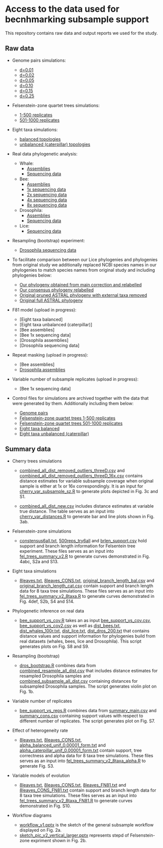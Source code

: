 # Access to the data used for becnhmarking subsample support

This repository contains raw data and output reports we used for the study.

## Raw data
* Genome pairs simulations:
    <!--- - [d=0.01](https://drive.google.com/file/d/1LlZXDjqWcwoqcYxaa_Ywf8eNJzL9XQH0/view?usp=sharing)--->
    - [d=0.01](https://tera-trees.com/data/consult/v1.0.0/d0.01_100sims.tar.gz)
    - [d=0.02](https://tera-trees.com/data/consult/v1.0.0/d0.02_100sims.tar.gz)
    - [d=0.05](https://tera-trees.com/data/consult/v1.0.0/d0.05_100sims.tar.gz)
    - [d=0.10](https://tera-trees.com/data/consult/v1.0.0/d0.10_100sims.tar.gz)
    - [d=0.15](https://tera-trees.com/data/consult/v1.0.0/d0.15_100sims.tar.gz)
    - [d=0.25](https://tera-trees.com/data/consult/v1.0.0/d0.25_100sims.tar.gz)
    
    
* Felsenstein-zone quartet trees simulations:
    - [1-500 replicates](https://tera-trees.com/data/consult/v1.0.0/variable_a_b.tar.gz)
    - [501-1000 replicates](https://tera-trees.com/data/consult/v1.0.0/variable_a_b_2.tar.gz)


* Eight taxa simulations:
    <!--- - [balanced topologies](https://tera-trees.com/data/consult/v1.0.0/balanced_unif_0.00001.tar.gz)--->
    <!--- - [unbalanced (caterpillar) topologies](https://tera-trees.com/data/consult/v1.0.0/caterpillar_unif_0.00001.tar.gz)--->
    - [balanced topologies](https://drive.google.com/file/d/1mZmYwBrYyK9mckxvWJo1dcasTQNZuuS1/view?usp=sharing)
    - [unbalanced (caterpillar) topologies](https://drive.google.com/file/d/1gaQqiW8WFKN-pgDQQ5sjtgIsOQoXqoXl/view?usp=sharing)

* Real data phylogenetic analysis:
    * Whale:
        - [Assemblies](https://tera-trees.com/data/consult/v1.0.0/whales_asm.tar.gz)
        - [Sequencing data](https://tera-trees.com/data/consult/v1.0.0/whales_new_analysis.tar.gz)
    * Bee:
        - [Assemblies](https://tera-trees.com/data/consult/v1.0.0/asm.tar.gz)
        - [1x sequencing data](https://tera-trees.com/data/consult/v1.0.0/1xArt_from_asm_subsample_reads_9t10_finalver.tar.gz)
        - [2x sequencing data](https://tera-trees.com/data/consult/v1.0.0/2xArt_from_asm_subsample_reads_9t10.tar.gz)
        - [4x sequencing data](https://tera-trees.com/data/consult/v1.0.0/4xArt_from_asm_subsample_reads_9t10.tar.gz)
        - [8x sequencing data](https://tera-trees.com/data/consult/v1.0.0/8xArt_from_asm_subsample_reads_9t10.tar.gz)
    * Drosophila:
        - [Assemblies](https://tera-trees.com/data/consult/v1.0.0/assembledGenomes.tar.gz)
        - [Sequencing data](https://tera-trees.com/data/consult/v1.0.0/consult_gtdb_p3c1.tar.gz)
    * Lice:
        - [Sequencing data](https://tera-trees.com/data/consult/v1.0.0/after_merge.tar.gz)
          
        
* Resampling (bootstrap) experiment:
    - [Drosophila sequencing data](https://tera-trees.com/data/consult/v1.0.0/resample_reads.tar.gz)


* To facilitate comparison between our Lice phylogenies and phylogenies from original study we additionally replaced NCBI species names in our phylogenies to match species names from original study and including phylogenies below:
    - [Our phylogeny obtained from main correction and relabelled](https://github.com/noraracht/subsample_support_scripts/blob/main/Skmertree.tre)
    - [Our consensus phylogeny relabelled](https://github.com/noraracht/subsample_support_scripts/blob/main/cons_name_only.txt)
    - [Original pruned ASTRAL phylogeny with external taxa removed](https://github.com/noraracht/subsample_support_scripts/blob/main/astral-pruned.tre)
    - [Original full ASTRAL phylogeny](https://github.com/noraracht/subsample_support_scripts/blob/main/astral.tre)
    
    
* F81 model (upload in progress):
    - [Eight taxa balanced]
    - [Eight taxa unbalanced (caterpillar)]
    - [Bee assemblies]
    - [Bee 1x sequencing data]
    - [Drosophila assemblies]
    - [Drosophila sequencing data]


* Repeat masking (upload in progress):
    - [Bee assemblies]
    - [Drosophila assemblies](https://drive.google.com/file/d/1HTtHbtv5ZuHZbLfurtXi77CToPxT_8n2/view?usp=sharing)


* Variable number of subsample replicates (upload in progress):
    - [Bee 1x sequencing data]
    
    
* Control files for simulations are archived together with the data that were generated by them. Additionally including them below:
    - [Genome pairs](https://github.com/noraracht/subsample_support_scripts/blob/main/cherry_control_files.tar.gz)
    - [Felsenstein-zone quartet trees 1-500 replicates ](https://github.com/noraracht/subsample_support_scripts/blob/main/control_variable_a_b.tar.gz)
    - [Felsenstein-zone quartet trees 501-1000 replicates](https://github.com/noraracht/subsample_support_scripts/blob/main/control_variable_a_b_2.tar.gz)
    - [Eight taxa balanced](https://github.com/noraracht/subsample_support_scripts/blob/main/control_balanced_unif_0.00001.tar.gz)
    - [Eight taxa unbalanced (caterpillar)](https://github.com/noraracht/subsample_support_scripts/blob/main/control_caterpillar_unif_0.00001.tar.gz)
   
   
## Summary data

<!---This section contains summary data tables and scripts we used to processes them.--->


* Cherry trees simulations
  - [combined_all_dist_removed_outliers_threeD.csv](https://github.com/noraracht/subsample_support_scripts/blob/main/combined_all_dist_removed_outliers_threeD.csv) and [combined_all_dist_removed_outliers_threeD_16x.csv](https://github.com/noraracht/subsample_support_scripts/blob/main/combined_all_dist_removed_outliers_threeD_16x.csv) contains distance estimates for variable subsample coverage when original sample is either at 1x or 16x correspondingly. It is an input for [cherry_var_subsample_sz.R](https://github.com/noraracht/subsample_support_scripts/blob/main/cherry_var_subsample_sz.R) to generate plots depicted in Fig. 3c and S1. 
  
   - [combined_all_dist_new.csv](https://github.com/noraracht/subsample_support_scripts/blob/main/combined_all_dist_new.csv) includes distance estimates at variable true distance. The table serves as an input into [cherry_var_distances.R](https://github.com/noraracht/subsample_support_scripts/blob/main/cherry_var_distances.R) to generate bar and line plots shown in Fig. 3ab. 
    
    
* Felsenstein-zone simulations
   - [constensus6all.txt](https://github.com/noraracht/subsample_support_scripts/blob/main/constensus6all.txt), [500reps_try6all](https://github.com/noraracht/subsample_support_scripts/blob/main/500reps_try6all) and [brlen_support.csv](https://github.com/noraracht/subsample_support_scripts/blob/main/brlen_support.csv) hold support and branch length information for Felsentein tree experiment. These files serves as an input into [fel_trees_summary_v2.R](https://github.com/noraracht/subsample_support_scripts/blob/main/fel_trees_summary_v2.R) to generate curves demonstrated in Fig. 4abc, S2a and S13.


* Eight taxa simulations
   - [8leaves.txt](https://github.com/noraracht/subsample_support_scripts/blob/main/8leaves.txt), [8leaves_CONS.txt](https://github.com/noraracht/subsample_support_scripts/blob/main/8leaves_CONS.txt), [original_branch_length_bal.csv](https://github.com/noraracht/subsample_support_scripts/blob/main/original_branch_length_bal.csv) and [original_branch_length_cat.csv](https://github.com/noraracht/subsample_support_scripts/blob/main/original_branch_length_cat.csv) contain support and branch length data for 8 taxa tree simulations. These files serves as an input into [fel_trees_summary_v2_8taxa.R](https://github.com/noraracht/subsample_support_scripts/blob/main/fel_trees_summary_v2_8taxa.R) to generate curves demonstrated in Fig. 4def, S2b, S4 and S14.
     

* Phylogenetic inference on real data
   - [bee_support_vs_cov.R](https://github.com/noraracht/subsample_support_scripts/blob/main/bee_support_vs_cov.R) takes an as input [bee_support_vs_cov.csv](https://github.com/noraracht/subsample_support_scripts/blob/main/bee_support_vs_cov.csv), [bee_support_vs_cov2.csv](https://github.com/noraracht/subsample_support_scripts/blob/main/bee_support_vs_cov2.csv) as well as [dist_bees.txt](https://github.com/noraracht/subsample_support_scripts/blob/main/dist_bees.txt), [dist_whales_100r.txt](https://github.com/noraracht/subsample_support_scripts/blob/main/dist_whales_100r.txt), [dist_lice.txt](https://github.com/noraracht/subsample_support_scripts/blob/main/dist_lice.txt), [dist_dros_200.txt](https://github.com/noraracht/subsample_support_scripts/blob/main/dist_dros_200.txt) that contains distance values and support information for phylogenies build from real datasets (whales, bees, lice and Drosophila). This script generates plots on Fig. S8 and S9.
 

* Resampling (bootstrap)
   <!--- Scirpt to generate theoretical model in Fig. 1b. and Fig. S1.-->
    - [dros_bootstrap.R](https://github.com/noraracht/subsample_support_scripts/blob/main/dros_bootstrap.R) combines data from [combined_resample_all_dist.csv](https://github.com/noraracht/subsample_support_scripts/blob/main/combined_resample_all_dist.csv) that includes distance estimates for resampled Drosophila samples and [combined_subsample_all_dist.csv](https://github.com/noraracht/subsample_support_scripts/blob/main/combined_subsample_all_dist.csv) containing distances for subsampled Drosophila samples. The script generates violin plot on Fig. 1b.


* Variable number of replicates
   <!--- Scirpt to generate theoretical model in Fig. 1b. and Fig. S1.-->
    - [bee_support_vs_reps.R](https://github.com/noraracht/subsample_support_scripts/blob/main/bee_support_vs_reps.R) combines data from [summary_main.csv](https://github.com/noraracht/subsample_support_scripts/blob/main/summary_main.csv) and [summary_cons.csv](https://github.com/noraracht/subsample_support_scripts/blob/main/summary_cons.csv) containing support values with respect to different number of replicates. The script generates plot on Fig. S7.


* Effect of heterogeneity rate 
   - [8leaves.txt](https://github.com/noraracht/subsample_support_scripts/blob/main/8leaves.txt), [8leaves_CONS.txt](https://github.com/noraracht/subsample_support_scripts/blob/main/8leaves_CONS.txt), [alpha_balanced_unif_0.00001_form.txt](https://github.com/noraracht/subsample_support_scripts/blob/main/alpha_balanced_unif_0.00001_form.txt) and [alpha_caterpillar_unif_0.00001_form.txt](https://github.com/noraracht/subsample_support_scripts/blob/main/alpha_caterpillar_unif_0.00001_form.txt) contain support, tree correctness and alpha data for 8 taxa tree simulations. These files serves as an input into [fel_trees_summary_v2_8taxa_alpha.R](https://github.com/noraracht/subsample_support_scripts/blob/main/fel_trees_summary_v2_8taxa_alpha.R) to generate Fig. S3.


* Variable models of evolution
   - [8leaves.txt](https://github.com/noraracht/subsample_support_scripts/blob/main/8leaves.txt), [8leaves_CONS.txt](https://github.com/noraracht/subsample_support_scripts/blob/main/8leaves_CONS.txt), [8leaves_FN81.txt](https://github.com/noraracht/subsample_support_scripts/blob/main/8leaves_FN81.txt) and [8leaves_CONS_FN81.txt](https://github.com/noraracht/subsample_support_scripts/blob/main/8leaves_CONS_FN81.txt) contain support and branch length data for 8 taxa tree simulations. These files serves as an input into [fel_trees_summary_v2_8taxa_FN81.R](https://github.com/noraracht/subsample_support_scripts/blob/main/fel_trees_summary_v2_8taxa_FN81.R) to generate curves demonstrated in Fig. S10.


* Workflow diagrams
   <!--- Scirpt to generate theoretical model in Fig. 1b. and Fig. S1.-->
   - [workflow_v1.pptx](https://github.com/noraracht/subsample_support_scripts/blob/main/workflow_v1.pptx) is the sketch of the general subsample workflow displayed on Fig. 2a.
   - [sketch_pic_v2_vertical_larger.pptx](https://github.com/noraracht/subsample_support_scripts/blob/main/sketch_pic_v2_vertical_larger.pptx) represents stepd of Felsenstein-zone expriment shown in Fig. 2b.


    
